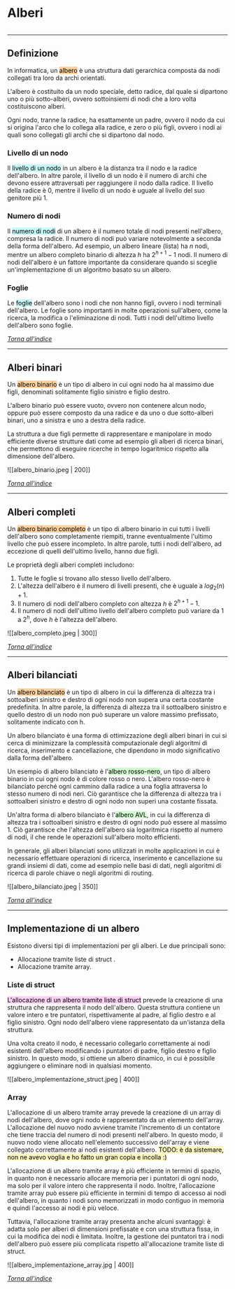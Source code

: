 # Alberi
```toc
```
---
## Definizione
In informatica, un <mark style="background: #FFB86CA6;">albero</mark> è una struttura dati gerarchica composta da nodi collegati tra loro da archi orientati.

L'albero è costituito da un nodo speciale, detto radice, dal quale si dipartono uno o più sotto-alberi, ovvero sottoinsiemi di nodi che a loro volta costituiscono alberi.

Ogni nodo, tranne la radice, ha esattamente un padre, ovvero il nodo da cui si origina l'arco che lo collega alla radice, e zero o più figli, ovvero i nodi ai quali sono collegati gli archi che si dipartono dal nodo.

### Livello di un nodo
Il <mark style="background: #ABF7F7A6;">livello di un nodo</mark> in un albero è la distanza tra il nodo e la radice dell'albero. 
In altre parole, il livello di un nodo è il numero di archi che devono essere attraversati per raggiungere il nodo dalla radice. Il livello della radice è $0$, mentre il livello di un nodo è uguale al livello del suo genitore più $1$.

### Numero di nodi
Il <mark style="background: #ABF7F7A6;">numero di nodi</mark> di un albero è il numero totale di nodi presenti nell'albero, compresa la radice. Il numero di nodi può variare notevolmente a seconda della forma dell'albero. 
Ad esempio, un albero lineare (lista) ha $n$ nodi, mentre un albero completo binario di altezza $h$ ha $2^{h+1}-1$ nodi. Il numero di nodi dell'albero è un fattore importante da considerare quando si sceglie un'implementazione di un algoritmo basato su un albero.

### Foglie
Le <mark style="background: #ABF7F7A6;">foglie</mark> dell'albero sono i nodi che non hanno figli, ovvero i nodi terminali dell'albero. Le foglie sono importanti in molte operazioni sull'albero, come la ricerca, la modifica o l'eliminazione di nodi. Tutti i nodi dell'ultimo livello dell'albero sono foglie.

[_Torna all'indice_](#alberi)

---

## Alberi binari
Un <mark style="background: #FFB86CA6;">albero binario</mark> è un tipo di albero in cui ogni nodo ha al massimo due figli, denominati solitamente figlio sinistro e figlio destro.

L'albero binario può essere vuoto, ovvero non contenere alcun nodo, oppure può essere composto da una radice e da uno o due sotto-alberi binari, uno a sinistra e uno a destra della radice.

La struttura a due figli permette di rappresentare e manipolare in modo efficiente diverse strutture dati come ad esempio gli alberi di ricerca binari, che permettono di eseguire ricerche in tempo logaritmico rispetto alla dimensione dell'albero.

![[albero_binario.jpeg | 200]]

[_Torna all'indice_](#alberi)

---

## Alberi completi
Un <mark style="background: #FFB86CA6;">albero binario completo</mark> è un tipo di albero binario in cui tutti i livelli dell'albero sono completamente riempiti, tranne eventualmente l'ultimo livello che può essere incompleto. In altre parole, tutti i nodi dell'albero, ad eccezione di quelli dell'ultimo livello, hanno due figli.

Le proprietà degli alberi completi includono:
1. Tutte le foglie si trovano allo stesso livello dell'albero.
2. L'altezza dell'albero è il numero di livelli presenti, che è uguale a $log_2(n) + 1$.
3. Il numero di nodi dell'albero completo con altezza $h$ è $2^{h+1}-1$.
4. Il numero di nodi dell'ultimo livello dell'albero completo può variare da $1$ a $2^h$, dove $h$ è l'altezza dell'albero.

![[albero_completo.jpeg | 300]]

[_Torna all'indice_](#alberi)

---

## Alberi bilanciati
Un <mark style="background: #FFB86CA6;">albero bilanciato</mark> è un tipo di albero in cui la differenza di altezza tra i sottoalberi sinistro e destro di ogni nodo non supera una certa costante predefinita. In altre parole, la differenza di altezza tra il sottoalbero sinistro e quello destro di un nodo non può superare un valore massimo prefissato, solitamente indicato con h.

Un albero bilanciato è una forma di ottimizzazione degli alberi binari in cui si cerca di minimizzare la complessità computazionale degli algoritmi di ricerca, inserimento e cancellazione, che dipendono in modo significativo dalla forma dell'albero.

Un esempio di albero bilanciato è l'<mark style="background: #BBFABBA6;">albero rosso-nero</mark>, un tipo di albero binario in cui ogni nodo è di colore rosso o nero. L'albero rosso-nero è bilanciato perché ogni cammino dalla radice a una foglia attraversa lo stesso numero di nodi neri. Ciò garantisce che la differenza di altezza tra i sottoalberi sinistro e destro di ogni nodo non superi una costante fissata.

Un'altra forma di albero bilanciato è l'<mark style="background: #BBFABBA6;">albero AVL</mark>, in cui la differenza di altezza tra i sottoalberi sinistro e destro di ogni nodo può essere al massimo 1. Ciò garantisce che l'altezza dell'albero sia logaritmica rispetto al numero di nodi, il che rende le operazioni sull'albero molto efficienti.

In generale, gli alberi bilanciati sono utilizzati in molte applicazioni in cui è necessario effettuare operazioni di ricerca, inserimento e cancellazione su grandi insiemi di dati, come ad esempio nelle basi di dati, negli algoritmi di ricerca di parole chiave o negli algoritmi di routing.

![[albero_bilanciato.jpeg | 350]]

[_Torna all'indice_](#alberi)

---

## Implementazione di un albero
Esistono diversi tipi di implementazioni per gli alberi. Le due principali sono: 
- Allocazione tramite liste di struct .
- Allocazione tramite array.

### Liste di struct
<mark style="background: #FFB8EBA6;">L'allocazione di un albero tramite liste di struct</mark> prevede la creazione di una struttura che rappresenta il nodo dell'albero. Questa struttura contiene un valore intero e tre puntatori, rispettivamente al padre, al figlio destro e al figlio sinistro. Ogni nodo dell'albero viene rappresentato da un'istanza della struttura. 

Una volta creato il nodo, è necessario collegarlo correttamente ai nodi esistenti dell'albero modificando i puntatori di padre, figlio destro e figlio sinistro. In questo modo, si ottiene un albero dinamico, in cui è possibile aggiungere o eliminare nodi in qualsiasi momento.

![[albero_implementazione_struct.jpeg | 400]]

### Array
L'allocazione di un albero tramite array prevede la creazione di un array di nodi dell'albero, dove ogni nodo è rappresentato da un elemento dell'array. L'allocazione del nuovo nodo avviene tramite l'incremento di un contatore che tiene traccia del numero di nodi presenti nell'albero. In questo modo, il nuovo nodo viene allocato nell'elemento successivo dell'array e viene collegato correttamente ai nodi esistenti dell'albero. 
<mark style="background: #FFF3A3A6;">TODO: è da sistemare, non ne avevo voglia e ho fatto un gran copia e incolla :)</mark>

L'allocazione di un albero tramite array è più efficiente in termini di spazio, in quanto non è necessario allocare memoria per i puntatori di ogni nodo, ma solo per il valore intero che rappresenta il nodo. Inoltre, l'allocazione tramite array può essere più efficiente in termini di tempo di accesso ai nodi dell'albero, in quanto i nodi sono memorizzati in modo contiguo in memoria e quindi l'accesso ai nodi è più veloce.

Tuttavia, l'allocazione tramite array presenta anche alcuni svantaggi: è adatta solo per alberi di dimensioni prefissate e con una struttura fissa, in cui la modifica dei nodi è limitata. Inoltre, la gestione dei puntatori tra i nodi dell'albero può essere più complicata rispetto all'allocazione tramite liste di struct.

![[albero_implementazione_array.jpg | 400]]

[_Torna all'indice_](#alberi)